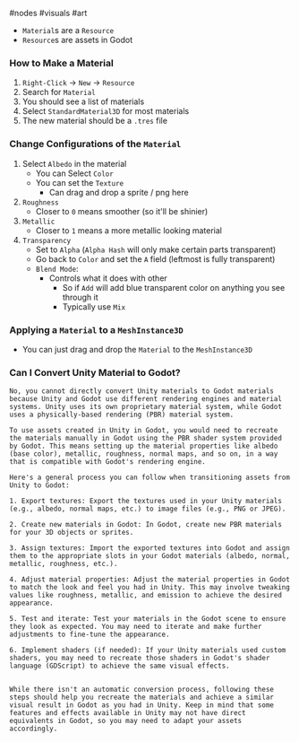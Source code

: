 #nodes #visuals #art 

* `Material`s are a `Resource`
* `Resource`s are assets in Godot
### How to Make a Material
1. `Right-Click` -> `New` -> `Resource`
2. Search for `Material`
3. You should see a list of materials
4. Select `StandardMaterial3D` for most materials
5. The new material should be a `.tres` file
### Change Configurations of the `Material`
1. Select `Albedo` in the material
	* You can Select `Color`
	* You can set the `Texture`
		* Can drag and drop a sprite / png here
1. `Roughness`
	+ Closer to `0` means smoother (so it'll be shinier)
2. `Metallic`
	+ Closer to `1` means a more metallic looking material
3. `Transparency`
	* Set to `Alpha` (`Alpha Hash` will only make certain parts transparent)
	* Go back to `Color` and set the `A` field (leftmost is fully transparent)
	* `Blend Mode`:
		* Controls what it does with other
			* So if `Add` will add blue transparent color on anything you see through it
			* Typically use `Mix`
	

### Applying a `Material` to a `MeshInstance3D`
+ You can just drag and drop the `Material` to the `MeshInstance3D`

### Can I Convert Unity Material to Godot?
```
No, you cannot directly convert Unity materials to Godot materials because Unity and Godot use different rendering engines and material systems. Unity uses its own proprietary material system, while Godot uses a physically-based rendering (PBR) material system.

To use assets created in Unity in Godot, you would need to recreate the materials manually in Godot using the PBR shader system provided by Godot. This means setting up the material properties like albedo (base color), metallic, roughness, normal maps, and so on, in a way that is compatible with Godot's rendering engine.

Here's a general process you can follow when transitioning assets from Unity to Godot:

1. Export textures: Export the textures used in your Unity materials (e.g., albedo, normal maps, etc.) to image files (e.g., PNG or JPEG).
    
2. Create new materials in Godot: In Godot, create new PBR materials for your 3D objects or sprites.
    
3. Assign textures: Import the exported textures into Godot and assign them to the appropriate slots in your Godot materials (albedo, normal, metallic, roughness, etc.).
    
4. Adjust material properties: Adjust the material properties in Godot to match the look and feel you had in Unity. This may involve tweaking values like roughness, metallic, and emission to achieve the desired appearance.
    
5. Test and iterate: Test your materials in the Godot scene to ensure they look as expected. You may need to iterate and make further adjustments to fine-tune the appearance.
    
6. Implement shaders (if needed): If your Unity materials used custom shaders, you may need to recreate those shaders in Godot's shader language (GDScript) to achieve the same visual effects.
    

While there isn't an automatic conversion process, following these steps should help you recreate the materials and achieve a similar visual result in Godot as you had in Unity. Keep in mind that some features and effects available in Unity may not have direct equivalents in Godot, so you may need to adapt your assets accordingly.
```


